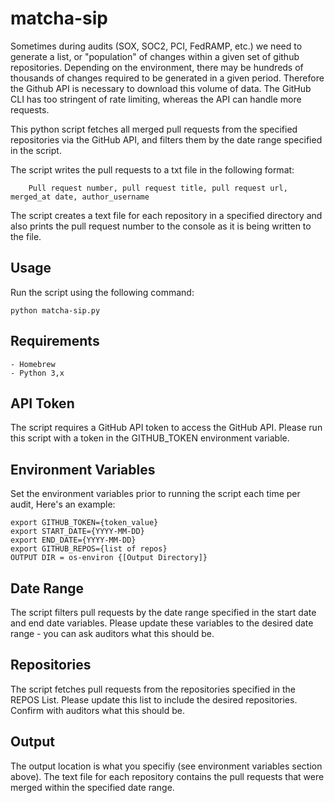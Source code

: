 # matcha-sip
	

Sometimes during audits (SOX, SOC2, PCI, FedRAMP, etc.) we need to generate a list, or "population" of changes within a given set of github repositories. Depending on the environment, there may be hundreds of thousands of changes required to be generated in a given period. Therefore the Github API is necessary to download this volume of data. The GitHub CLI has too stringent of rate limiting, whereas the API can handle more requests. 

This python script fetches all merged pull requests from the specified repositories via the GitHub API, and filters them by the date range specified in the script.

The script writes the pull requests to a txt file in the following format: 
				
		Pull request number, pull request title, pull request url, merged_at date, author_username


The script creates a text file for each repository in a specified directory and also prints the pull request number to the console as it is being written to the file.


## Usage


  Run the script using the following command: 
	
	python matcha-sip.py


## Requirements
    - Homebrew
    - Python 3,x


## API Token
The script requires a GitHub API token to access the GitHub API.
Please run this script with a token in the GITHUB_TOKEN environment variable.

## Environment Variables
Set the environment variables prior to running the script each time per audit, Here's an example:

	export GITHUB_TOKEN={token_value}
	export START_DATE={YYYY-MM-DD}
	export END_DATE={YYYY-MM-DD}
	export GITHUB_REPOS={list of repos}
	OUTPUT DIR = os-environ {[Output Directory]}

## Date Range
The script filters pull requests by the date range specified in the start date and end date variables.
Please update these variables to the desired date range - you can ask auditors what this should be.


## Repositories
The script fetches pull requests from the repositories specified in the REPOS List.
Please update this list to include the desired repositories. Confirm with auditors what this should be.


## Output
The output location is what you specifiy (see environment variables section above).
The text file for each repository contains the pull requests that were merged within the specified date range.
